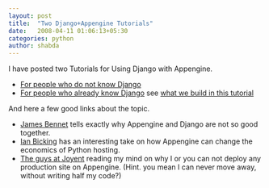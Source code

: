 ```yaml
---
layout: post
title:  "Two Django+Appengine Tutorials"
date:   2008-04-11 01:06:13+05:30
categories:	python
author: shabda
---
```

I have posted two Tutorials for Using Django with Appengine.

- [For people who do not know Django](http://www.42topics.com/dumps/django/docs.html)
- [For people who already know Django](http://www.42topics.com/dumps/appengine/doc.html)  see [what we build in this tutorial](http://blogango.appspot.com/)

And here a few good links about the topic.

- [James Bennet](http://www.b-list.org/weblog/2008/apr/08/batteries-sold-separately/) tells exactly why Appengine and Django are not so good together.
- [Ian Bicking](http://blog.ianbicking.org/2008/04/09/app-engine-commodity-vs-proprietary/) has an interesting take on how Appengine can change the economics of Python hosting.
- [The guys at Joyent](http://www.joyeur.com/2008/04/08/let-my-people-have-root) reading my mind on why I or you can not deploy any production site on Appengine. (Hint. you mean I can never move away, without writing half my code?)

